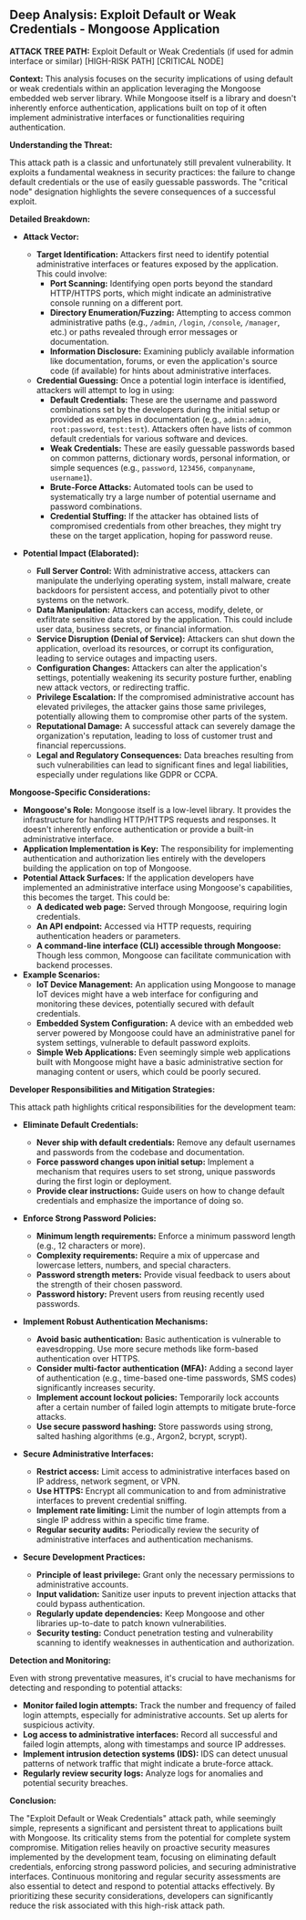 ## Deep Analysis: Exploit Default or Weak Credentials - Mongoose Application

**ATTACK TREE PATH:** Exploit Default or Weak Credentials (if used for admin interface or similar) [HIGH-RISK PATH] [CRITICAL NODE]

**Context:** This analysis focuses on the security implications of using default or weak credentials within an application leveraging the Mongoose embedded web server library. While Mongoose itself is a library and doesn't inherently enforce authentication, applications built on top of it often implement administrative interfaces or functionalities requiring authentication.

**Understanding the Threat:**

This attack path is a classic and unfortunately still prevalent vulnerability. It exploits a fundamental weakness in security practices: the failure to change default credentials or the use of easily guessable passwords. The "critical node" designation highlights the severe consequences of a successful exploit.

**Detailed Breakdown:**

* **Attack Vector:**
    * **Target Identification:** Attackers first need to identify potential administrative interfaces or features exposed by the application. This could involve:
        * **Port Scanning:** Identifying open ports beyond the standard HTTP/HTTPS ports, which might indicate an administrative console running on a different port.
        * **Directory Enumeration/Fuzzing:**  Attempting to access common administrative paths (e.g., `/admin`, `/login`, `/console`, `/manager`, etc.) or paths revealed through error messages or documentation.
        * **Information Disclosure:** Examining publicly available information like documentation, forums, or even the application's source code (if available) for hints about administrative interfaces.
    * **Credential Guessing:** Once a potential login interface is identified, attackers will attempt to log in using:
        * **Default Credentials:**  These are the username and password combinations set by the developers during the initial setup or provided as examples in documentation (e.g., `admin:admin`, `root:password`, `test:test`). Attackers often have lists of common default credentials for various software and devices.
        * **Weak Credentials:** These are easily guessable passwords based on common patterns, dictionary words, personal information, or simple sequences (e.g., `password`, `123456`, `companyname`, `username1`).
        * **Brute-Force Attacks:**  Automated tools can be used to systematically try a large number of potential username and password combinations.
        * **Credential Stuffing:** If the attacker has obtained lists of compromised credentials from other breaches, they might try these on the target application, hoping for password reuse.

* **Potential Impact (Elaborated):**
    * **Full Server Control:** With administrative access, attackers can manipulate the underlying operating system, install malware, create backdoors for persistent access, and potentially pivot to other systems on the network.
    * **Data Manipulation:** Attackers can access, modify, delete, or exfiltrate sensitive data stored by the application. This could include user data, business secrets, or financial information.
    * **Service Disruption (Denial of Service):** Attackers can shut down the application, overload its resources, or corrupt its configuration, leading to service outages and impacting users.
    * **Configuration Changes:** Attackers can alter the application's settings, potentially weakening its security posture further, enabling new attack vectors, or redirecting traffic.
    * **Privilege Escalation:** If the compromised administrative account has elevated privileges, the attacker gains those same privileges, potentially allowing them to compromise other parts of the system.
    * **Reputational Damage:** A successful attack can severely damage the organization's reputation, leading to loss of customer trust and financial repercussions.
    * **Legal and Regulatory Consequences:** Data breaches resulting from such vulnerabilities can lead to significant fines and legal liabilities, especially under regulations like GDPR or CCPA.

**Mongoose-Specific Considerations:**

* **Mongoose's Role:** Mongoose itself is a low-level library. It provides the infrastructure for handling HTTP/HTTPS requests and responses. It doesn't inherently enforce authentication or provide a built-in administrative interface.
* **Application Implementation is Key:** The responsibility for implementing authentication and authorization lies entirely with the developers building the application on top of Mongoose.
* **Potential Attack Surfaces:**  If the application developers have implemented an administrative interface using Mongoose's capabilities, this becomes the target. This could be:
    * **A dedicated web page:** Served through Mongoose, requiring login credentials.
    * **An API endpoint:** Accessed via HTTP requests, requiring authentication headers or parameters.
    * **A command-line interface (CLI) accessible through Mongoose:** Though less common, Mongoose can facilitate communication with backend processes.
* **Example Scenarios:**
    * **IoT Device Management:** An application using Mongoose to manage IoT devices might have a web interface for configuring and monitoring these devices, potentially secured with default credentials.
    * **Embedded System Configuration:** A device with an embedded web server powered by Mongoose could have an administrative panel for system settings, vulnerable to default password exploits.
    * **Simple Web Applications:** Even seemingly simple web applications built with Mongoose might have a basic administrative section for managing content or users, which could be poorly secured.

**Developer Responsibilities and Mitigation Strategies:**

This attack path highlights critical responsibilities for the development team:

* **Eliminate Default Credentials:**
    * **Never ship with default credentials:**  Remove any default usernames and passwords from the codebase and documentation.
    * **Force password changes upon initial setup:** Implement a mechanism that requires users to set strong, unique passwords during the first login or deployment.
    * **Provide clear instructions:** Guide users on how to change default credentials and emphasize the importance of doing so.

* **Enforce Strong Password Policies:**
    * **Minimum length requirements:**  Enforce a minimum password length (e.g., 12 characters or more).
    * **Complexity requirements:**  Require a mix of uppercase and lowercase letters, numbers, and special characters.
    * **Password strength meters:**  Provide visual feedback to users about the strength of their chosen password.
    * **Password history:**  Prevent users from reusing recently used passwords.

* **Implement Robust Authentication Mechanisms:**
    * **Avoid basic authentication:**  Basic authentication is vulnerable to eavesdropping. Use more secure methods like form-based authentication over HTTPS.
    * **Consider multi-factor authentication (MFA):**  Adding a second layer of authentication (e.g., time-based one-time passwords, SMS codes) significantly increases security.
    * **Implement account lockout policies:**  Temporarily lock accounts after a certain number of failed login attempts to mitigate brute-force attacks.
    * **Use secure password hashing:**  Store passwords using strong, salted hashing algorithms (e.g., Argon2, bcrypt, scrypt).

* **Secure Administrative Interfaces:**
    * **Restrict access:**  Limit access to administrative interfaces based on IP address, network segment, or VPN.
    * **Use HTTPS:**  Encrypt all communication to and from administrative interfaces to prevent credential sniffing.
    * **Implement rate limiting:**  Limit the number of login attempts from a single IP address within a specific time frame.
    * **Regular security audits:**  Periodically review the security of administrative interfaces and authentication mechanisms.

* **Secure Development Practices:**
    * **Principle of least privilege:**  Grant only the necessary permissions to administrative accounts.
    * **Input validation:**  Sanitize user inputs to prevent injection attacks that could bypass authentication.
    * **Regularly update dependencies:** Keep Mongoose and other libraries up-to-date to patch known vulnerabilities.
    * **Security testing:**  Conduct penetration testing and vulnerability scanning to identify weaknesses in authentication and authorization.

**Detection and Monitoring:**

Even with strong preventative measures, it's crucial to have mechanisms for detecting and responding to potential attacks:

* **Monitor failed login attempts:**  Track the number and frequency of failed login attempts, especially for administrative accounts. Set up alerts for suspicious activity.
* **Log access to administrative interfaces:**  Record all successful and failed login attempts, along with timestamps and source IP addresses.
* **Implement intrusion detection systems (IDS):**  IDS can detect unusual patterns of network traffic that might indicate a brute-force attack.
* **Regularly review security logs:**  Analyze logs for anomalies and potential security breaches.

**Conclusion:**

The "Exploit Default or Weak Credentials" attack path, while seemingly simple, represents a significant and persistent threat to applications built with Mongoose. Its criticality stems from the potential for complete system compromise. Mitigation relies heavily on proactive security measures implemented by the development team, focusing on eliminating default credentials, enforcing strong password policies, and securing administrative interfaces. Continuous monitoring and regular security assessments are also essential to detect and respond to potential attacks effectively. By prioritizing these security considerations, developers can significantly reduce the risk associated with this high-risk attack path.
